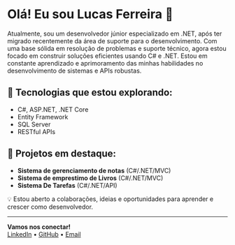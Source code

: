 # Olá! Eu sou Lucas Ferreira 👋

Atualmente, sou um desenvolvedor júnior especializado em .NET, após ter migrado recentemente da área de suporte para o desenvolvimento. Com uma base sólida em resolução de problemas e suporte técnico, agora estou focado em construir soluções eficientes usando C# e .NET. Estou em constante aprendizado e aprimoramento das minhas habilidades no desenvolvimento de sistemas e APIs robustas.

## 🚀 Tecnologias que estou explorando:
- C#, ASP.NET, .NET Core
- Entity Framework
- SQL Server
- RESTful APIs

## 🌟 Projetos em destaque:
- **Sistema de gerenciamento de notas** (C#/.NET/MVC)
- **Sistema de emprestimo de Livros** (C#/.NET/MVC)
- **Sistema De Tarefas** (C#/.NET/API)

💡 Estou aberto a colaborações, ideias e oportunidades para aprender e crescer como desenvolvedor.

---

**Vamos nos conectar!**  
[LinkedIn](https://www.linkedin.com/in/lucasferreirah/) • [GitHub](https://github.com/LucasHFerreira99) • [Email](mailto:lucashf99@outlook.com.br)

